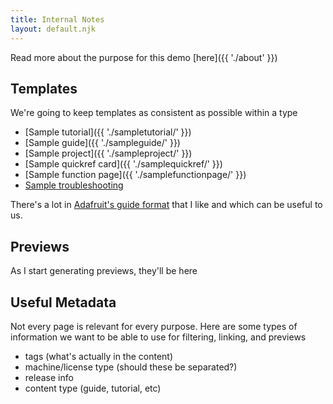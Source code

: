 ```yaml
---
title: Internal Notes
layout: default.njk
---
```


Read more about the purpose for this demo [here]({{ './about' }})

## Templates

We're going to keep templates as consistent as possible within a type

- [Sample tutorial]({{ './sampletutorial/' }})
- [Sample guide]({{ './sampleguide/' }})
- [Sample project]({{ './sampleproject/' }})
- [Sample quickref card]({{ './samplequickref/' }})
- [Sample function page]({{ './samplefunctionpage/' }})
- [Sample troubleshooting][def]




There's a lot in [Adafruit's guide format](https://learn.adafruit.com/collins-lab-midi) that I like and which can be useful to us.

## Previews

As I start generating previews, they'll be here

## Useful Metadata

Not every page is relevant for every purpose. Here are some types of information we want to be able to use for filtering, linking, and previews

- tags (what's actually in the content)
- machine/license type (should these be separated?)
- release info
- content type (guide, tutorial, etc)

[def]: #